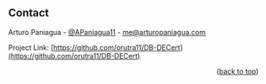 <!-- CONTACT -->
## Contact

Arturo Paniagua - [@APaniagua11](https://twitter.com/APaniagua11) - me@arturopaniagua.com

Project Link: [https://github.com/orutra11/DB-DECert](https://github.com/orutra11/DB-DECert)

<p align="right">(<a href="#readme-top">back to top</a>)</p>